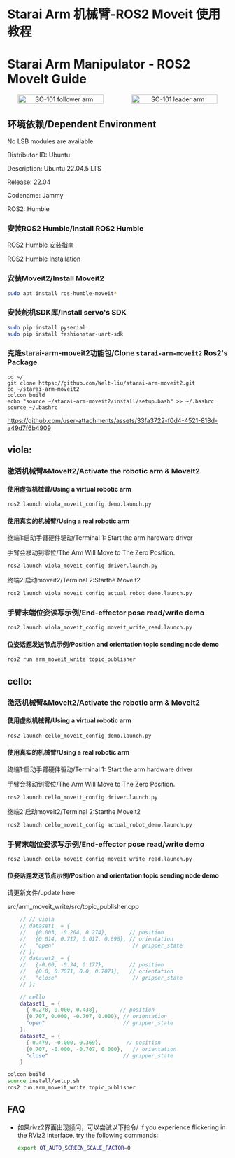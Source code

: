 # Starai Arm 机械臂-ROS2 Moveit 使用教程
# Starai Arm Manipulator - ROS2 MoveIt Guide

<div align="center">
  <div style="display: flex; gap: 1rem; justify-content: center; align-items: center;" >
    <img
      src="src\viola_description\images\viola_and_violin.jpg"
      alt="SO-101 follower arm"
      title="SO-101 follower arm"
      style="width: 80%;"
    />
    <img
      src="src\viola_description\images\cello.jpg"
      alt="SO-101 leader arm"
      title="SO-101 leader arm"
      style="width: 80%;"
    />
  </div>
</div>

## 环境依赖/Dependent Environment

No LSB modules are available.

Distributor ID: Ubuntu

Description:    Ubuntu 22.04.5 LTS

Release:        22.04

Codename:       Jammy

ROS2:           Humble

### 安装ROS2 Humble/Install ROS2 Humble

[ROS2 Humble 安装指南](https://wiki.seeedstudio.com/cn/install_ros2_humble/)

[ROS2 Humble Installation](https://wiki.seeedstudio.com/install_ros2_humble/)


### 安装Moveit2/Install Moveit2

```bash
sudo apt install ros-humble-moveit*
```

### 安装舵机SDK库/Install servo's SDK

```bash
sudo pip install pyserial
sudo pip install fashionstar-uart-sdk
```

### 克隆starai-arm-moveit2功能包/Clone `starai-arm-moveit2` Ros2's Package
```
cd ~/
git clone https://github.com/Welt-liu/starai-arm-moveit2.git
cd ~/starai-arm-moveit2
colcon build
echo "source ~/starai-arm-moveit2/install/setup.bash" >> ~/.bashrc
source ~/.bashrc
```

https://github.com/user-attachments/assets/33fa3722-f0d4-4521-818d-a49d7f6b4909

## viola:

### 激活机械臂&MoveIt2/Activate the robotic arm & MoveIt2



#### 使用虚拟机械臂/Using a virtual robotic arm

```bash
ros2 launch viola_moveit_config demo.launch.py 
```



#### 使用真实的机械臂/Using a real robotic arm

终端1:启动手臂硬件驱动/Terminal 1: Start the arm hardware driver

手臂会移动到零位/The Arm Will Move to The Zero Position.

```bash
ros2 launch viola_moveit_config driver.launch.py
```





终端2:启动moveit2/Terminal 2:Starthe Moveit2

```bash
ros2 launch viola_moveit_config actual_robot_demo.launch.py
```



### 手臂末端位姿读写示例/End-effector pose read/write demo

```bash
ros2 launch viola_moveit_config moveit_write_read.launch.py
```

#### 位姿话题发送节点示例/Position and orientation topic sending node demo

```bash
ros2 run arm_moveit_write topic_publisher 
```



## cello:

### 激活机械臂&MoveIt2/Activate the robotic arm & MoveIt2

#### 使用虚拟机械臂/Using a virtual robotic arm

```bash
ros2 launch cello_moveit_config demo.launch.py 
```



#### 使用真实的机械臂/Using a real robotic arm

终端1:启动手臂硬件驱动/Terminal 1: Start the arm hardware driver

手臂会移动到零位/The Arm Will Move to The Zero Position.

```bash
ros2 launch cello_moveit_config driver.launch.py
```





终端2:启动moveit2/Terminal 2:Starthe Moveit2

```bash
ros2 launch cello_moveit_config actual_robot_demo.launch.py
```

### 手臂末端位姿读写示例/End-effector pose read/write demo

```bash
ros2 launch cello_moveit_config moveit_write_read.launch.py
```

#### 位姿话题发送节点示例/Position and orientation topic sending node demo

请更新文件/update here

src/arm_moveit_write/src/topic_publisher.cpp

```cpp
    // // viola
    // dataset1_ = { 
    //   {0.003, -0.204, 0.274},       // position
    //   {0.014, 0.717, 0.017, 0.696}, // orientation
    //   "open"                         // gripper_state
    // };
    // dataset2_ = {
    //   {-0.00, -0.34, 0.177},        // position
    //   {0.0, 0.7071, 0.0, 0.7071},   // orientation
    //   "close"                        // gripper_state
    // };

    // cello
    dataset1_ = {
      {-0.278, 0.000, 0.438},       // position
      {0.707, 0.000, -0.707, 0.000}, // orientation
      "open"                         // gripper_state
    };
    dataset2_ = {
      {-0.479, -0.000, 0.369},        // position
      {0.707, -0.000, -0.707, 0.000},   // orientation
      "close"                        // gripper_state
    }

```

```bash
colcon build
source install/setup.sh
ros2 run arm_moveit_write topic_publisher 
```

## FAQ

- 如果rivz2界面出现频闪，可以尝试以下指令/
  If you experience flickering in the RViz2 interface, try the following commands:

    ```bash
    export QT_AUTO_SCREEN_SCALE_FACTOR=0
    ```
